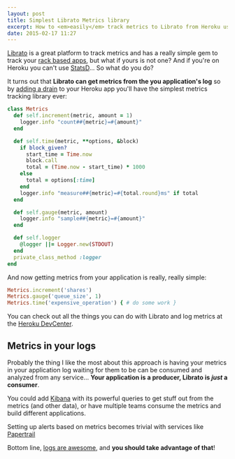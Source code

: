 ```yaml
---
layout: post
title: Simplest Librato Metrics library
excerpt: How to <em>easily</em> track metrics to Librato from Heroku using log drains. Without dependencies and in less than 30 lines of code.
date: 2015-02-17 11:27
---
```


[Librato][librato] is a great platform to track metrics and has a really simple
gem to track your [rack based apps][lr], but what if yours is not one? And if
you're on Heroku you can't use [StatsD][sd]... So what do you do?

It turns out that **Librato can get metrics from the you application's log** so by
[adding a drain][drain] to your Heroku app you'll have the simplest metrics
tracking library ever:

```ruby
class Metrics
  def self.increment(metric, amount = 1)
    logger.info "count##{metric}=#{amount}"
  end

  def self.time(metric, **options, &block)
    if block_given?
      start_time = Time.now
      block.call
      total = (Time.now - start_time) * 1000
    else
      total = options[:time]
    end
    logger.info "measure##{metric}=#{total.round}ms" if total
  end

  def self.gauge(metric, amount)
    logger.info "sample##{metric}=#{amount}"
  end

  def self.logger
    @logger ||= Logger.new(STDOUT)
  end
  private_class_method :logger
end
```

And now getting metrics from your application is really, really simple:

```ruby
Metrics.increment('shares')
Metrics.gauge('queue_size', 1)
Metrics.time('expensive_operation') { # do some work }
```

You can check out all the things you can do with Librato and log metrics at the
[Heroku DevCenter][devcenter].

## Metrics in your logs

Probably the thing I like the most about this approach is having your metrics
in your application log waiting for them to be can be consumed and analyzed
from any service... **Your application is a producer, Librato is
_just_ a consumer**.

You could add [Kibana][kibana] with its powerful queries to get stuff out from
the metrics (and other data), or have multiple teams consume the metrics
and build different applications.

Setting up alerts based on metrics becomes trivial with services like
[Papertrail][papertrail]

Bottom line, [logs are awesome][logs], and **you should take advantage of that**!

[librato]: https://www.librato.com/
[lr]: https://github.com/librato/librato-rack
[sd]: https://github.com/etsy/statsd/
[drain]: http://support.metrics.librato.com/knowledgebase/articles/265391-heroku-native-and-custom-metrics-without-the-libra
[kibana]: http://www.elasticsearch.org/overview/kibana/
[logs]: http://engineering.linkedin.com/distributed-systems/log-what-every-software-engineer-should-know-about-real-time-datas-unifying
[papertrail]: https://papertrailapp.com/
[devcenter]: https://devcenter.heroku.com/articles/librato#custom-log-based-metrics
